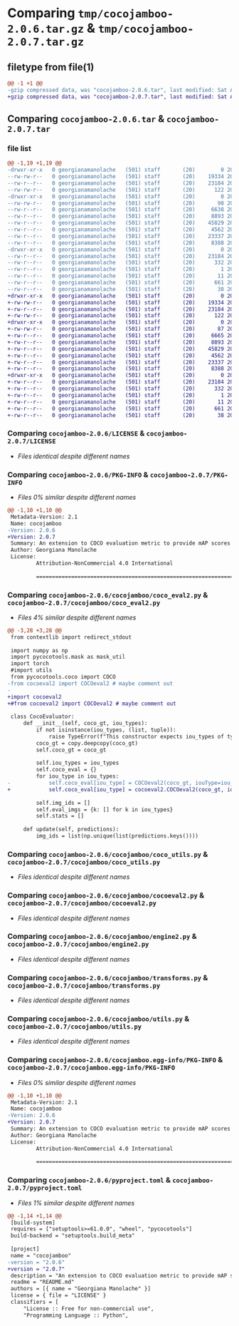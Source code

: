 # Comparing `tmp/cocojamboo-2.0.6.tar.gz` & `tmp/cocojamboo-2.0.7.tar.gz`

## filetype from file(1)

```diff
@@ -1 +1 @@
-gzip compressed data, was "cocojamboo-2.0.6.tar", last modified: Sat Apr 29 09:19:52 2023, max compression
+gzip compressed data, was "cocojamboo-2.0.7.tar", last modified: Sat Apr 29 09:29:22 2023, max compression
```

## Comparing `cocojamboo-2.0.6.tar` & `cocojamboo-2.0.7.tar`

### file list

```diff
@@ -1,19 +1,19 @@
-drwxr-xr-x   0 georgianamanolache   (501) staff       (20)        0 2023-04-29 09:19:52.979005 cocojamboo-2.0.6/
--rw-rw-r--   0 georgianamanolache   (501) staff       (20)    19334 2023-01-10 14:44:25.000000 cocojamboo-2.0.6/LICENSE
--rw-r--r--   0 georgianamanolache   (501) staff       (20)    23184 2023-04-29 09:19:52.978426 cocojamboo-2.0.6/PKG-INFO
--rw-rw-r--   0 georgianamanolache   (501) staff       (20)      122 2023-03-31 12:26:52.000000 cocojamboo-2.0.6/README.md
-drwxr-xr-x   0 georgianamanolache   (501) staff       (20)        0 2023-04-29 09:19:52.974876 cocojamboo-2.0.6/cocojamboo/
--rw-rw-r--   0 georgianamanolache   (501) staff       (20)       98 2023-04-29 09:18:40.000000 cocojamboo-2.0.6/cocojamboo/__init__.py
--rw-r--r--   0 georgianamanolache   (501) staff       (20)     6638 2023-04-29 09:03:26.000000 cocojamboo-2.0.6/cocojamboo/coco_eval2.py
--rw-r--r--   0 georgianamanolache   (501) staff       (20)     8893 2023-02-17 12:32:17.000000 cocojamboo-2.0.6/cocojamboo/coco_utils.py
--rw-r--r--   0 georgianamanolache   (501) staff       (20)    45829 2023-04-29 07:00:48.000000 cocojamboo-2.0.6/cocojamboo/cocoeval2.py
--rw-r--r--   0 georgianamanolache   (501) staff       (20)     4562 2023-04-29 09:03:23.000000 cocojamboo-2.0.6/cocojamboo/engine2.py
--rw-r--r--   0 georgianamanolache   (501) staff       (20)    23337 2023-02-17 12:32:17.000000 cocojamboo-2.0.6/cocojamboo/transforms.py
--rw-r--r--   0 georgianamanolache   (501) staff       (20)     8388 2023-02-17 12:32:17.000000 cocojamboo-2.0.6/cocojamboo/utils.py
-drwxr-xr-x   0 georgianamanolache   (501) staff       (20)        0 2023-04-29 09:19:52.977466 cocojamboo-2.0.6/cocojamboo.egg-info/
--rw-r--r--   0 georgianamanolache   (501) staff       (20)    23184 2023-04-29 09:19:52.000000 cocojamboo-2.0.6/cocojamboo.egg-info/PKG-INFO
--rw-r--r--   0 georgianamanolache   (501) staff       (20)      332 2023-04-29 09:19:52.000000 cocojamboo-2.0.6/cocojamboo.egg-info/SOURCES.txt
--rw-r--r--   0 georgianamanolache   (501) staff       (20)        1 2023-04-29 09:19:52.000000 cocojamboo-2.0.6/cocojamboo.egg-info/dependency_links.txt
--rw-r--r--   0 georgianamanolache   (501) staff       (20)       11 2023-04-29 09:19:52.000000 cocojamboo-2.0.6/cocojamboo.egg-info/top_level.txt
--rw-r--r--   0 georgianamanolache   (501) staff       (20)      661 2023-04-29 09:18:56.000000 cocojamboo-2.0.6/pyproject.toml
--rw-r--r--   0 georgianamanolache   (501) staff       (20)       38 2023-04-29 09:19:52.979111 cocojamboo-2.0.6/setup.cfg
+drwxr-xr-x   0 georgianamanolache   (501) staff       (20)        0 2023-04-29 09:29:22.901368 cocojamboo-2.0.7/
+-rw-rw-r--   0 georgianamanolache   (501) staff       (20)    19334 2023-01-10 14:44:25.000000 cocojamboo-2.0.7/LICENSE
+-rw-r--r--   0 georgianamanolache   (501) staff       (20)    23184 2023-04-29 09:29:22.900651 cocojamboo-2.0.7/PKG-INFO
+-rw-rw-r--   0 georgianamanolache   (501) staff       (20)      122 2023-03-31 12:26:52.000000 cocojamboo-2.0.7/README.md
+drwxr-xr-x   0 georgianamanolache   (501) staff       (20)        0 2023-04-29 09:29:22.896309 cocojamboo-2.0.7/cocojamboo/
+-rw-rw-r--   0 georgianamanolache   (501) staff       (20)       87 2023-04-29 09:28:42.000000 cocojamboo-2.0.7/cocojamboo/__init__.py
+-rw-r--r--   0 georgianamanolache   (501) staff       (20)     6665 2023-04-29 09:28:35.000000 cocojamboo-2.0.7/cocojamboo/coco_eval2.py
+-rw-r--r--   0 georgianamanolache   (501) staff       (20)     8893 2023-02-17 12:32:17.000000 cocojamboo-2.0.7/cocojamboo/coco_utils.py
+-rw-r--r--   0 georgianamanolache   (501) staff       (20)    45829 2023-04-29 07:00:48.000000 cocojamboo-2.0.7/cocojamboo/cocoeval2.py
+-rw-r--r--   0 georgianamanolache   (501) staff       (20)     4562 2023-04-29 09:03:23.000000 cocojamboo-2.0.7/cocojamboo/engine2.py
+-rw-r--r--   0 georgianamanolache   (501) staff       (20)    23337 2023-02-17 12:32:17.000000 cocojamboo-2.0.7/cocojamboo/transforms.py
+-rw-r--r--   0 georgianamanolache   (501) staff       (20)     8388 2023-02-17 12:32:17.000000 cocojamboo-2.0.7/cocojamboo/utils.py
+drwxr-xr-x   0 georgianamanolache   (501) staff       (20)        0 2023-04-29 09:29:22.899756 cocojamboo-2.0.7/cocojamboo.egg-info/
+-rw-r--r--   0 georgianamanolache   (501) staff       (20)    23184 2023-04-29 09:29:22.000000 cocojamboo-2.0.7/cocojamboo.egg-info/PKG-INFO
+-rw-r--r--   0 georgianamanolache   (501) staff       (20)      332 2023-04-29 09:29:22.000000 cocojamboo-2.0.7/cocojamboo.egg-info/SOURCES.txt
+-rw-r--r--   0 georgianamanolache   (501) staff       (20)        1 2023-04-29 09:29:22.000000 cocojamboo-2.0.7/cocojamboo.egg-info/dependency_links.txt
+-rw-r--r--   0 georgianamanolache   (501) staff       (20)       11 2023-04-29 09:29:22.000000 cocojamboo-2.0.7/cocojamboo.egg-info/top_level.txt
+-rw-r--r--   0 georgianamanolache   (501) staff       (20)      661 2023-04-29 09:29:04.000000 cocojamboo-2.0.7/pyproject.toml
+-rw-r--r--   0 georgianamanolache   (501) staff       (20)       38 2023-04-29 09:29:22.901649 cocojamboo-2.0.7/setup.cfg
```

### Comparing `cocojamboo-2.0.6/LICENSE` & `cocojamboo-2.0.7/LICENSE`

 * *Files identical despite different names*

### Comparing `cocojamboo-2.0.6/PKG-INFO` & `cocojamboo-2.0.7/PKG-INFO`

 * *Files 0% similar despite different names*

```diff
@@ -1,10 +1,10 @@
 Metadata-Version: 2.1
 Name: cocojamboo
-Version: 2.0.6
+Version: 2.0.7
 Summary: An extension to COCO evaluation metric to provide mAP scores with custom paramters.
 Author: Georgiana Manolache
 License: 
         Attribution-NonCommercial 4.0 International
         
         =======================================================================
```

### Comparing `cocojamboo-2.0.6/cocojamboo/coco_eval2.py` & `cocojamboo-2.0.7/cocojamboo/coco_eval2.py`

 * *Files 4% similar despite different names*

```diff
@@ -3,28 +3,28 @@
 from contextlib import redirect_stdout
 
 import numpy as np
 import pycocotools.mask as mask_util
 import torch
 #import utils
 from pycocotools.coco import COCO
-from cocoeval2 import COCOeval2 # maybe comment out
-
+import cocoeval2
+#from cocoeval2 import COCOeval2 # maybe comment out
 
 class CocoEvaluator:
     def __init__(self, coco_gt, iou_types):
         if not isinstance(iou_types, (list, tuple)):
             raise TypeError(f"This constructor expects iou_types of type list or tuple, instead  got {type(iou_types)}")
         coco_gt = copy.deepcopy(coco_gt)
         self.coco_gt = coco_gt
 
         self.iou_types = iou_types
         self.coco_eval = {}
         for iou_type in iou_types:
-            self.coco_eval[iou_type] = COCOeval2(coco_gt, iouType=iou_type)
+            self.coco_eval[iou_type] = cocoeval2.COCOeval2(coco_gt, iouType=iou_type)
             
         self.img_ids = []
         self.eval_imgs = {k: [] for k in iou_types}
         self.stats = []
 
     def update(self, predictions):
         img_ids = list(np.unique(list(predictions.keys())))
```

### Comparing `cocojamboo-2.0.6/cocojamboo/coco_utils.py` & `cocojamboo-2.0.7/cocojamboo/coco_utils.py`

 * *Files identical despite different names*

### Comparing `cocojamboo-2.0.6/cocojamboo/cocoeval2.py` & `cocojamboo-2.0.7/cocojamboo/cocoeval2.py`

 * *Files identical despite different names*

### Comparing `cocojamboo-2.0.6/cocojamboo/engine2.py` & `cocojamboo-2.0.7/cocojamboo/engine2.py`

 * *Files identical despite different names*

### Comparing `cocojamboo-2.0.6/cocojamboo/transforms.py` & `cocojamboo-2.0.7/cocojamboo/transforms.py`

 * *Files identical despite different names*

### Comparing `cocojamboo-2.0.6/cocojamboo/utils.py` & `cocojamboo-2.0.7/cocojamboo/utils.py`

 * *Files identical despite different names*

### Comparing `cocojamboo-2.0.6/cocojamboo.egg-info/PKG-INFO` & `cocojamboo-2.0.7/cocojamboo.egg-info/PKG-INFO`

 * *Files 0% similar despite different names*

```diff
@@ -1,10 +1,10 @@
 Metadata-Version: 2.1
 Name: cocojamboo
-Version: 2.0.6
+Version: 2.0.7
 Summary: An extension to COCO evaluation metric to provide mAP scores with custom paramters.
 Author: Georgiana Manolache
 License: 
         Attribution-NonCommercial 4.0 International
         
         =======================================================================
```

### Comparing `cocojamboo-2.0.6/pyproject.toml` & `cocojamboo-2.0.7/pyproject.toml`

 * *Files 1% similar despite different names*

```diff
@@ -1,14 +1,14 @@
 [build-system]
 requires = ["setuptools>=61.0.0", "wheel", "pycocotools"]
 build-backend = "setuptools.build_meta"
 
 [project]
 name = "cocojamboo"
-version = "2.0.6"
+version = "2.0.7"
 description = "An extension to COCO evaluation metric to provide mAP scores with custom paramters."
 readme = "README.md"
 authors = [{ name = "Georgiana Manolache" }]
 license = { file = "LICENSE" }
 classifiers = [
     "License :: Free for non-commercial use",
     "Programming Language :: Python",
```

